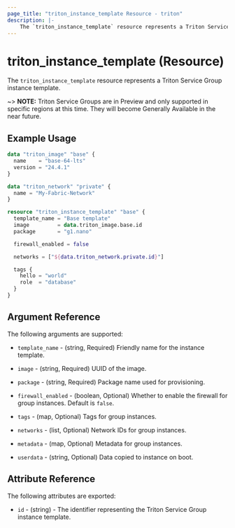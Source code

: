```yaml
---
page_title: "triton_instance_template Resource - triton"
description: |-
    The `triton_instance_template` resource represents a Triton Service Group instance template.
---
```


# triton_instance_template (Resource)

The `triton_instance_template` resource represents a Triton Service Group instance template.

~> **NOTE:** Triton Service Groups are in Preview and only supported in specific regions at this time. They will become Generally Available in the near future.

## Example Usage

```terraform
data "triton_image" "base" {
  name    = "base-64-lts"
  version = "24.4.1"
}

data "triton_network" "private" {
  name = "My-Fabric-Network"
}

resource "triton_instance_template" "base" {
  template_name = "Base template"
  image         = data.triton_image.base.id
  package       = "g1.nano"

  firewall_enabled = false

  networks = ["${data.triton_network.private.id}"]

  tags {
    hello = "world"
    role  = "database"
  }
}
```

## Argument Reference

The following arguments are supported:

* `template_name` - (string, Required) Friendly name for the instance template.

* `image` - (string, Required) UUID of the image.

* `package` - (string, Required) Package name used for provisioning.

* `firewall_enabled` - (boolean, Optional) Whether to enable the firewall for group instances. Default is `false`.

* `tags` - (map, Optional) Tags for group instances.

* `networks` - (list, Optional) Network IDs for group instances.

* `metadata` - (map, Optional) Metadata for group instances.

* `userdata` - (string, Optional) Data copied to instance on boot.

## Attribute Reference

The following attributes are exported:

* `id` - (string) - The identifier representing the Triton Service Group instance template.
